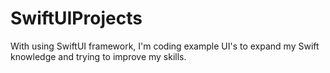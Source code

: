 # SwiftUIProjects

With using SwiftUI framework, I'm coding example UI's to expand my Swift knowledge and trying to improve my skills. 
